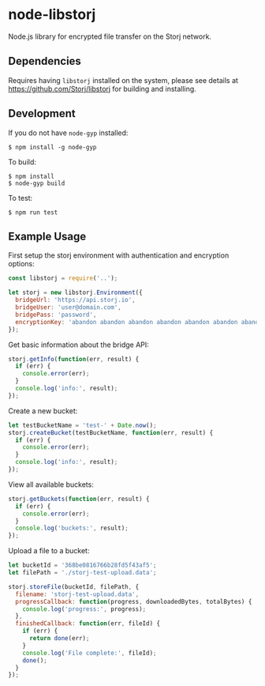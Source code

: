 # node-libstorj

Node.js library for encrypted file transfer on the Storj network.

## Dependencies

Requires having `libstorj` installed on the system, please see details at https://github.com/Storj/libstorj for building and installing.

## Development

If you do not have `node-gyp` installed:

```
$ npm install -g node-gyp
```

To build:

```
$ npm install
$ node-gyp build
```

To test:

```
$ npm run test
```

## Example Usage

First setup the storj environment with authentication and encryption options:

```js
const libstorj = require('..');

let storj = new libstorj.Environment({
  bridgeUrl: 'https://api.storj.io',
  bridgeUser: 'user@domain.com',
  bridgePass: 'password',
  encryptionKey: 'abandon abandon abandon abandon abandon abandon abandon abandon abandon abandon abandon about'
});
```


Get basic information about the bridge API:
```js
storj.getInfo(function(err, result) {
  if (err) {
    console.error(err);
  }
  console.log('info:', result);
});
```

Create a new bucket:
```js
let testBucketName = 'test-' + Date.now();
storj.createBucket(testBucketName, function(err, result) {
  if (err) {
    console.error(err);
  }
  console.log('info:', result);
});
```

View all available buckets:
```js
storj.getBuckets(function(err, result) {
  if (err) {
    console.error(err);
  }
  console.log('buckets:', result);
});
```

Upload a file to a bucket:
```js
let bucketId = '368be0816766b28fd5f43af5';
let filePath = './storj-test-upload.data';

storj.storeFile(bucketId, filePath, {
  filename: 'storj-test-upload.data',
  progressCallback: function(progress, downloadedBytes, totalBytes) {
    console.log('progress:', progress);
  },
  finishedCallback: function(err, fileId) {
    if (err) {
      return done(err);
    }
    console.log('File complete:', fileId);
    done();
  }
});

```